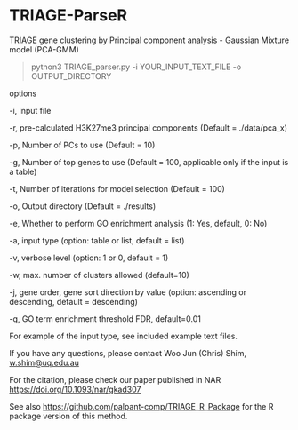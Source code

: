 # TRIAGE-ParseR

TRIAGE gene clustering by Principal component analysis - Gaussian Mixture model (PCA-GMM)

> python3 TRIAGE_parser.py -i YOUR_INPUT_TEXT_FILE -o OUTPUT_DIRECTORY 

options

-i, input file

-r, pre-calculated H3K27me3 principal components (Default = ./data/pca_x)

-p, Number of PCs to use (Default = 10)

-g, Number of top genes to use (Default = 100, applicable only if the input is a table)

-t, Number of iterations for model selection (Default = 100)

-o, Output directory (Default = ./results)

-e, Whether to perform GO enrichment analysis (1: Yes, default, 0: No)

-a, input type (option: table or list, default = list)

-v, verbose level (option: 1 or 0, default = 1)

-w, max. number of clusters allowed (default=10)

-j, gene order, gene sort direction by value (option: ascending or descending, default = descending)

-q, GO term enrichment threshold FDR, default=0.01

For example of the input type, see included example text files. 

If you have any questions, please contact Woo Jun (Chris) Shim, w.shim@uq.edu.au 

For the citation, please check our paper published in NAR https://doi.org/10.1093/nar/gkad307

See also https://github.com/palpant-comp/TRIAGE_R_Package for the R package version of this method.
